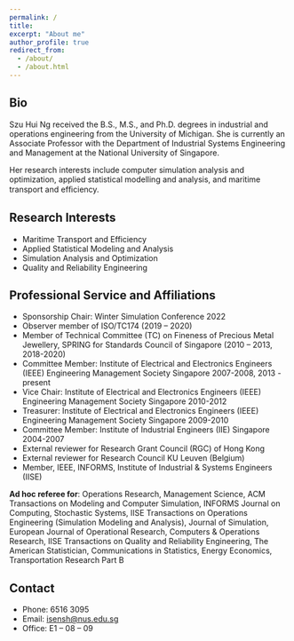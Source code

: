 ```yaml
---
permalink: /
title: 
excerpt: "About me"
author_profile: true
redirect_from: 
  - /about/
  - /about.html
---
```


## Bio
Szu Hui Ng received the B.S., M.S., and Ph.D. degrees in industrial and operations engineering from the University of Michigan. She is currently an Associate Professor with the Department of Industrial Systems Engineering and Management at the National University of Singapore.

Her research interests include computer simulation analysis and optimization, applied statistical modelling and analysis, and maritime transport and efﬁciency.


## Research Interests
* Maritime Transport and Efficiency
* Applied Statistical Modeling and Analysis
* Simulation Analysis and Optimization
* Quality and Reliability Engineering


## Professional Service and Affiliations
* Sponsorship Chair: Winter Simulation Conference 2022
* Observer member of ISO/TC174 (2019 – 2020)
* Member of Technical Committee (TC) on Fineness of Precious Metal Jewellery, SPRING for Standards Council of Singapore (2010 – 2013, 2018-2020) 
* Committee Member: Institute of Electrical and Electronics Engineers (IEEE) Engineering Management Society Singapore 2007-2008, 2013 - present
* Vice Chair: Institute of Electrical and Electronics Engineers (IEEE) Engineering Management Society Singapore 2010-2012
* Treasurer: Institute of Electrical and Electronics Engineers (IEEE) Engineering Management Society Singapore 2009-2010
* Committee Member: Institute of Industrial Engineers (IIE) Singapore 2004-2007
* External reviewer for Research Grant Council (RGC) of Hong Kong 
* External reviewer for Research Council KU Leuven (Belgium)
* Member, IEEE, INFORMS, Institute of Industrial & Systems Engineers (IISE)

**Ad hoc referee for**: Operations Research, Management Science, ACM Transactions on Modeling and Computer Simulation, INFORMS Journal on Computing, Stochastic Systems, IISE Transactions on Operations Engineering (Simulation Modeling and Analysis), Journal of Simulation, European Journal of Operational Research, Computers & Operations Research, IISE Transactions on Quality and Reliability Engineering, The American Statistician, Communications in Statistics, Energy Economics, Transportation Research Part B


## Contact
* Phone: 6516 3095
* Email: isensh@nus.edu.sg
* Office: E1 – 08 – 09

